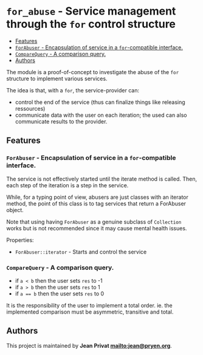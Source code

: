 # `for_abuse` - Service management through the `for` control structure

* [Features](#Features)
* [`ForAbuser` - Encapsulation of service in a `for`-compatible interface.](#`ForAbuser`---Encapsulation-of-service-in-a-`for`-compatible-interface.)
* [`CompareQuery` - A comparison query.](#`CompareQuery`---A-comparison-query.)
* [Authors](#Authors)

The module is a proof-of-concept to investigate the abuse of
the `for` structure to implement various services.

The idea is that, with a `for`, the service-provider can:

* control the end of the service (thus can finalize things
  like releasing ressources)
* communicate data with the user on each iteration; the used can
  also communicate results to the provider.

## Features

### `ForAbuser` - Encapsulation of service in a `for`-compatible interface.

The service is not effectively started until the iterate method
is called. Then, each step of the iteration is a step in the service.

While, for a typing point of view, abusers are just classes with an
iterator method, the point of this class is to tag services that return
a ForAbuser object.

Note that using having `ForAbuser` as a genuine subclass of `Collection`
works but is not recommended since it may cause mental health issues.

Properties:

* `ForAbuser::iterator` - Starts and control the service

### `CompareQuery` - A comparison query.

* if `a < b` then the user sets `res` to -1
* if `a > b` then the user sets `res` to 1
* if `a == b` then the user sets `res` to 0

It is the responsibility of the user to implement a total order.
ie. the implemented comparison must be asymmetric, transitive and total.

## Authors

This project is maintained by **Jean Privat <mailto:jean@pryen.org>**.

